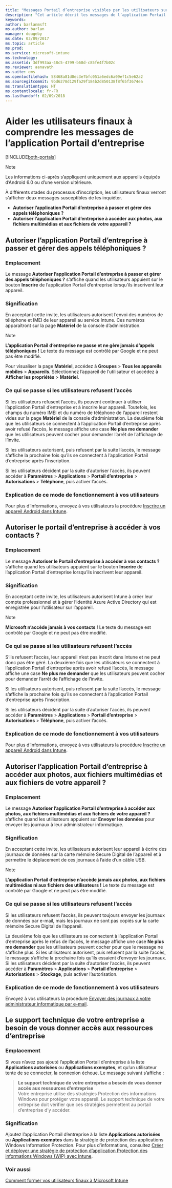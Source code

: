 ```yaml
---
title: "Messages Portail d’entreprise visibles par les utilisateurs sur Android"
description: "Cet article décrit les messages de l’application Portail d’entreprise que les utilisateurs finaux d’Intune peuvent recevoir."
keywords: 
author: barlanmsft
ms.author: barlan
manager: dougeby
ms.date: 03/09/2017
ms.topic: article
ms.prod: 
ms.service: microsoft-intune
ms.technology: 
ms.assetid: 3df993aa-48c5-4799-b68d-c85fe4f7b02c
ms.reviewer: aanavath
ms.suite: ems
ms.openlocfilehash: 58468a81d0ec3e7bfc051a6edc6a09ef1c5e62a2
ms.sourcegitcommit: 9bd6278d129fa29f184b2d850138f8f65f3674ea
ms.translationtype: HT
ms.contentlocale: fr-FR
ms.lasthandoff: 02/09/2018
---
```

# <a name="help-end-users-understand-company-portal-app-messages"></a>Aider les utilisateurs finaux à comprendre les messages de l’application Portail d’entreprise

[!INCLUDE[both-portals](./includes/note-for-both-portals.md)]

> [!NOTE]
> Les informations ci-après s’appliquent uniquement aux appareils équipés d’Android 6.0 ou d’une version ultérieure.

À différents stades du processus d’inscription, les utilisateurs finaux verront s’afficher deux messages susceptibles de les inquiéter.

- __Autoriser l’application Portail d’entreprise à passer et gérer des appels téléphoniques ?__
- __Autoriser l’application Portail d’entreprise à accéder aux photos, aux fichiers multimédias et aux fichiers de votre appareil ?__

## <a name="allow-company-portal-to-make-and-manage-phone-calls"></a>Autoriser l’application Portail d’entreprise à passer et gérer des appels téléphoniques ?

### <a name="where-it-appears"></a>Emplacement
Le message **Autoriser l’application Portail d’entreprise à passer et gérer des appels téléphoniques ?** s’affiche quand les utilisateurs appuient sur le bouton **Inscrire** de l’application Portail d’entreprise lorsqu’ils inscrivent leur appareil.

### <a name="what-it-means"></a>Signification
En acceptant cette invite, les utilisateurs autorisent l’envoi des numéros de téléphone et IMEI de leur appareil au service Intune. Ces numéros apparaîtront sur la page __Matériel__ de la console d’administration.

> [!NOTE]
> **L’application Portail d’entreprise ne passe et ne gère jamais d’appels téléphoniques !** Le texte du message est contrôlé par Google et ne peut pas être modifié.

Pour visualiser la page **Matériel**, accédez à **Groupes** > **Tous les appareils mobiles** > **Appareils**. Sélectionnez l’appareil de l’utilisateur et accédez à **Afficher les propriétés** > **Matériel**.

### <a name="what-happens-if-users-deny-access"></a>Ce qui se passe si les utilisateurs refusent l’accès
Si les utilisateurs refusent l’accès, ils peuvent continuer à utiliser l’application Portail d’entreprise et à inscrire leur appareil. Toutefois, les champs du numéro IMEI et du numéro de téléphone de l’appareil restent vides sur la page __Matériel__ de la console d’administration. La deuxième fois que les utilisateurs se connectent à l’application Portail d’entreprise après avoir refusé l’accès, le message affiche une case **Ne plus me demander** que les utilisateurs peuvent cocher pour demander l’arrêt de l’affichage de l’invite.

Si les utilisateurs autorisent, puis refusent par la suite l’accès, le message s’affiche la prochaine fois qu’ils se connectent à l’application Portail d’entreprise après l’inscription.

Si les utilisateurs décident par la suite d’autoriser l’accès, ils peuvent accéder à **Paramètres** > **Applications** > **Portail d’entreprise** > **Autorisations** > **Téléphone**, puis activer l’accès.

### <a name="how-to-explain-this-to-your-users"></a>Explication de ce mode de fonctionnement à vos utilisateurs
Pour plus d’informations, envoyez à vos utilisateurs la procédure [Inscrire un appareil Android dans Intune](/intune-user-help/enroll-your-device-in-intune-android).

## <a name="allow-company-portal-to-access-your-contacts"></a>Autoriser le portail d’entreprise à accéder à vos contacts ?

### <a name="where-it-appears"></a>Emplacement
Le message **Autoriser le Portail d’entreprise à accéder à vos contacts ?** s’affiche quand les utilisateurs appuient sur le bouton **Inscrire** de l’application Portail d’entreprise lorsqu’ils inscrivent leur appareil.

### <a name="what-it-means"></a>Signification
En acceptant cette invite, les utilisateurs autorisent Intune à créer leur compte professionnel et à gérer l’identité Azure Active Directory qui est enregistrée pour l’utilisateur sur l’appareil.

> [!NOTE]
> **Microsoft n’accède jamais à vos contacts !** Le texte du message est contrôlé par Google et ne peut pas être modifié.

### <a name="what-happens-if-users-deny-access"></a>Ce qui se passe si les utilisateurs refusent l’accès
S’ils refusent l’accès, leur appareil n’est pas inscrit dans Intune et ne peut donc pas être géré. La deuxième fois que les utilisateurs se connectent à l’application Portail d’entreprise après avoir refusé l’accès, le message affiche une case **Ne plus me demander** que les utilisateurs peuvent cocher pour demander l’arrêt de l’affichage de l’invite.

Si les utilisateurs autorisent, puis refusent par la suite l’accès, le message s’affiche la prochaine fois qu’ils se connectent à l’application Portail d’entreprise après l’inscription.

Si les utilisateurs décident par la suite d’autoriser l’accès, ils peuvent accéder à **Paramètres** > **Applications** > **Portail d’entreprise** > **Autorisations** > **Téléphone**, puis activer l’accès.

### <a name="how-to-explain-this-to-your-users"></a>Explication de ce mode de fonctionnement à vos utilisateurs
Pour plus d’informations, envoyez à vos utilisateurs la procédure [Inscrire un appareil Android dans Intune](/intune-user-help/enroll-your-device-in-intune-android).

## <a name="allow-company-portal-to-access-photos-media-and-files-on-your-device"></a>Autoriser l’application Portail d’entreprise à accéder aux photos, aux fichiers multimédias et aux fichiers de votre appareil ?

### <a name="where-it-appears"></a>Emplacement
Le message **Autoriser l’application Portail d’entreprise à accéder aux photos, aux fichiers multimédias et aux fichiers de votre appareil ?** s’affiche quand les utilisateurs appuient sur **Envoyer les données** pour envoyer les journaux à leur administrateur informatique.

### <a name="what-it-means"></a>Signification
En acceptant cette invite, les utilisateurs autorisent leur appareil à écrire des journaux de données sur la carte mémoire Secure Digital de l’appareil et à permettre le déplacement de ces journaux à l’aide d’un câble USB.   

> [!NOTE]
> **L’application Portail d’entreprise n’accède jamais aux photos, aux fichiers multimédias ni aux fichiers des utilisateurs !** Le texte du message est contrôlé par Google et ne peut pas être modifié.

### <a name="what-happens-if-users-deny-access"></a>Ce qui se passe si les utilisateurs refusent l’accès
Si les utilisateurs refusent l’accès, ils peuvent toujours envoyer les journaux de données par e-mail, mais les journaux ne sont pas copiés sur la carte mémoire Secure Digital de l’appareil.

La deuxième fois que les utilisateurs se connectent à l’application Portail d’entreprise après le refus de l’accès, le message affiche une case **Ne plus me demander** que les utilisateurs peuvent cocher pour que le message ne s’affiche plus. Si les utilisateurs autorisent, puis refusent par la suite l’accès, le message s’affiche la prochaine fois qu’ils essaient d’envoyer les journaux. Si les utilisateurs décident par la suite d’autoriser l’accès, ils peuvent accéder à **Paramètres** > **Applications** > **Portail d’entreprise** > **Autorisations** > **Stockage**, puis activer l’autorisation.


### <a name="how-to-explain-this-to-your-users"></a>Explication de ce mode de fonctionnement à vos utilisateurs
Envoyez à vos utilisateurs la procédure [Envoyer des journaux à votre administrateur informatique par e-mail](/intune-user-help/send-logs-to-your-it-admin-by-email-android). 

## <a name="your-company-support-needs-to-give-you-access-to-company-resources"></a>Le support technique de votre entreprise a besoin de vous donner accès aux ressources d’entreprise

### <a name="where-it-appears"></a>Emplacement
Si vous n’avez pas ajouté l’application Portail d’entreprise à la liste **Applications autorisées** ou **Applications exemptes**, et qu’un utilisateur tente de se connecter, la connexion échoue. Le message suivant s’affiche :

> **Le support technique de votre entreprise a besoin de vous donner accès aux ressources d’entreprise**  
> Votre entreprise utilise des stratégies Protection des informations Windows pour protéger votre appareil. Le support technique de votre entreprise doit vérifier que ces stratégies permettent au portail d’entreprise d’y accéder.

### <a name="what-it-means"></a>Signification

Ajoutez l’application Portail d’entreprise à la liste **Applications autorisées** ou **Applications exemptes** dans la stratégie de protection des applications Windows Information Protection. Pour plus d’informations, consultez [Créer et déployer une stratégie de protection d’application Protection des informations Windows (WIP) avec Intune](/intune-classic/deploy-use/create-windows-information-protection-policy-with-intune).

### <a name="see-also"></a>Voir aussi
[Comment former vos utilisateurs finaux à Microsoft Intune](end-user-educate.md)
